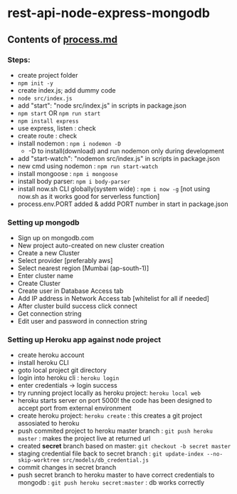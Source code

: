 # rest-api-node-express-mongodb

## Contents of [process.md](process.md)

### Steps:
- create project folder
- `npm init -y`
- create index.js; add dummy code
- `node src/index.js`
- add "start": "node src/index.js" in scripts in package.json
- `npm start` OR `npm run start`
- `npm install express`
- use express, listen : check
- create route : check
- install nodemon : `npm i nodemon -D`
    - -D to install(download) and run nodemon only during development
- add "start-watch": "nodemon src/index.js" in scripts in package.json
- new cmd using nodemon : `npm run start-watch`
- install mongoose : `npm i mongoose`
- install body parser: `npm i body-parser`
- install now.sh CLI globally(system wide) : `npm i now -g` [not using now.sh as it works good for serverless function]
- process.env.PORT added & addd PORT number in start in package.json

### Setting up mongodb
- Sign up on mongodb.com
- New project auto-created on new cluster creation
- Create a new Cluster
- Select provider [preferably aws]
- Select nearest region [Mumbai (ap-south-1)]
- Enter cluster name
- Create Cluster
- Create user in Database Access tab
- Add IP address in Network Access tab [whitelist for all if needed]
- After cluster build success click connect
- Get connection string
- Edit user and password in connection string

### Setting up Heroku app against node project
- create heroku account
- install heroku CLI
- goto local project git directory
- login into heroku cli : `heroku login`
- enter credentials -> login success
- try running project locally as heroku project: `heroku local web`
- heroku starts server on port 5000! the code has been designed to accept port from external environment
- create heroku project: `heroku create` : this creates a git project assosiated to heroku
- push commited project to heroku master branch : `git push heroku master` : makes the project live at returned url
- created **secret** branch based on master: `git checkout -b secret master`
- staging credential file back to secret branch : `git update-index --no-skip-worktree src/models/db_credential.js`
- commit changes in secret branch
- push secret branch to heroku master to have correct credentials to mongodb : `git push heroku secret:master` : db works correctly